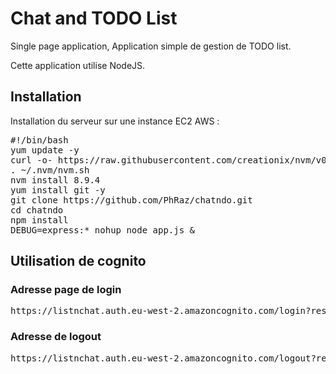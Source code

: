 # Chat and TODO List


Single page application, Application simple de gestion de TODO list.

Cette application utilise NodeJS.

## Installation

Installation du serveur sur une instance EC2 AWS :
<pre>
#!/bin/bash
yum update -y
curl -o- https://raw.githubusercontent.com/creationix/nvm/v0.33.6/install.sh | bash
. ~/.nvm/nvm.sh
nvm install 8.9.4
yum install git -y
git clone https://github.com/PhRaz/chatndo.git
cd chatndo
npm install
DEBUG=express:* nohup node app.js &
</pre>

## Utilisation de cognito

### Adresse page de login

<pre>
https://listnchat.auth.eu-west-2.amazoncognito.com/login?response_type=token&client_id=dhshvf124nk15u9v7ge0vg29f&redirect_uri=http://localhost:8080/login
</pre>

### Adresse de logout

<pre>
https://listnchat.auth.eu-west-2.amazoncognito.com/logout?response_type=token&client_id=dhshvf124nk15u9v7ge0vg29f&logout_uri=https://listnchat.auth.eu-west-2.amazoncognito.com/login?response_type=token&client_id=dhshvf124nk15u9v7ge0vg29f&redirect_uri=http://localhost:8080/login
</pre>
